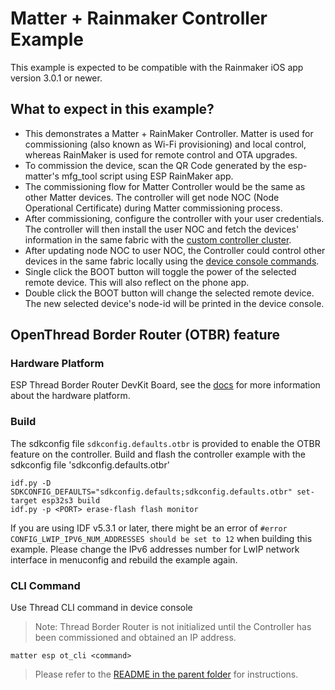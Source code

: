 # Matter + Rainmaker Controller Example

This example is expected to be compatible with the Rainmaker iOS app version 3.0.1 or newer.

## What to expect in this example?

- This demonstrates a Matter + RainMaker Controller. Matter is used for commissioning (also known as Wi-Fi provisioning) and local control, whereas RainMaker is used for remote control and OTA upgrades.
- To commission the device, scan the QR Code generated by the esp-matter's mfg_tool script using ESP RainMaker app.
- The commissioning flow for Matter Controller would be the same as other Matter devices. The controller will get node NOC (Node Operational Certificate) during Matter commissioning process.
- After commissioning, configure the controller with your user credentials. The controller will then install the user NOC and fetch the devices' information in the same fabric with the [custom controller cluster](https://github.com/espressif/esp-matter/tree/main/components/esp_matter_controller/controller_custom_cluster#matter-controller-cluster).
- After updating node NOC to user NOC, the Controller could control other devices in the same fabric locally using the [device console commands](https://docs.espressif.com/projects/esp-matter/en/latest/esp32/developing.html#controller-example).
- Single click the BOOT button will toggle the power of the selected remote device. This will also reflect on the phone app.
- Double click the BOOT button will change the selected remote device. The new selected device's node-id will be printed in the device console.

## OpenThread Border Router (OTBR) feature

### Hardware Platform

ESP Thread Border Router DevKit Board, see the [docs](https://github.com/espressif/esp-thread-br#hardware-platforms) for more information about the hardware platform.

### Build

The sdkconfig file `sdkconfig.defaults.otbr` is provided to enable the OTBR feature on the controller.
Build and flash the controller example with the sdkconfig file 'sdkconfig.defaults.otbr'

```
idf.py -D SDKCONFIG_DEFAULTS="sdkconfig.defaults;sdkconfig.defaults.otbr" set-target esp32s3 build
idf.py -p <PORT> erase-flash flash monitor
```

If you are using IDF v5.3.1 or later, there might be an error of `#error CONFIG_LWIP_IPV6_NUM_ADDRESSES should be set to 12` when building this example. Please change the IPv6 addresses number for LwIP network interface in menuconfig and rebuild the example again.

### CLI Command
Use Thread CLI command in device console
> Note: Thread Border Router is not initialized until the Controller has been commissioned and obtained an IP address.
```
matter esp ot_cli <command>
```


> Please refer to the [README in the parent folder](../README.md) for instructions.
